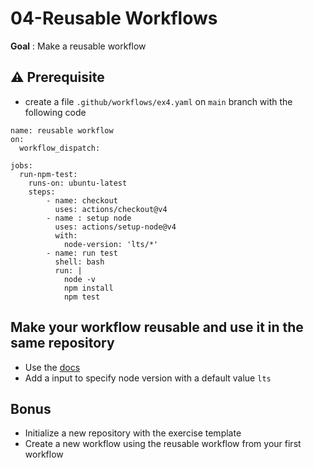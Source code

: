 # 04-Reusable Workflows

**Goal** : Make a reusable workflow

## ⚠️ Prerequisite

* create a file `.github/workflows/ex4.yaml` on `main` branch with the following code

```yaml[]
name: reusable workflow
on: 
  workflow_dispatch:

jobs:
  run-npm-test:
    runs-on: ubuntu-latest
    steps:
        - name: checkout
          uses: actions/checkout@v4
        - name : setup node
          uses: actions/setup-node@v4
          with:
            node-version: 'lts/*'
        - name: run test
          shell: bash
          run: |
            node -v
            npm install
            npm test
```

## Make your workflow reusable and use it in the same repository

* Use the [docs](https://docs.github.com/en/actions/using-workflows/reusing-workflows)
* Add a input to specify node version with a default value `lts`

## Bonus

* Initialize a new repository with the exercise template
* Create a new workflow using the reusable workflow from your first workflow 
